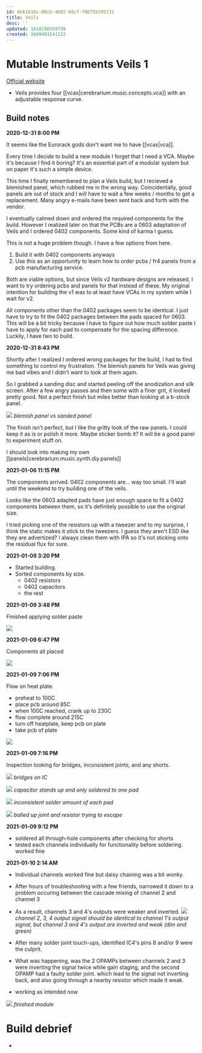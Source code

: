 ```yaml
---
id: 8eb1b18c-88cb-4b02-88cf-f0675b395131
title: Veils
desc: ''
updated: 1610290359799
created: 1609401541122
---
```

# Mutable Instruments Veils 1

[Official website](https://mutable-instruments.net/modules/veils1/)

- Veils provides four [[vcas|cerebrarium.music.concepts.vca]] with an adjustable response curve.

## Build notes

**2020-12-31 8:00 PM**

It seems like the Eurorack gods don't want me to have [[vcas|vca]].

Every time I decide to build a new module I forget that I need a VCA. Maybe it's because I find it boring? It's an essential part of a modular system but on paper it's such a simple device.

This time I finally remembered to plan a Veils build, but I recieved a blemished panel, which rubbed me in the wrong way. Coincidentally, good panels are out of stock and I will have to wait a few weeks / months to get a replacement. Many angry e-mails have been sent back and forth with the vendor.

I eventually calmed down and ordered the required components for the build. However I realized later on that the PCBs are a 0603 adaptation of Veils and I ordered 0402 components. Some kind of karma I guess.

This is not a huge problem though. I have a few options from here.

1. Build it with 0402 components anyways
2. Use this as an opportunity to learn how to order pcbs / fr4 panels from a pcb manufacturing service.

Both are viable options, but since Veils v2 hardware designs are released, I want to try ordering pcbs and panels for that instead of these. My original intention for building the v1 was to at least have VCAs in my system while I wait for v2.

All components other than the 0402 packages seem to be identical. I just have to try to fit the 0402 packages between the pads spaced for 0603. This will be a bit tricky because I have to figure out how much solder paste I have to apply for each pad to compensate for the spacing difference. Luckily, I have two to build.

**2020-12-31 8:43 PM**

Shortly after I realized I ordered wrong packages for the build, I had to find something to control my frustration. The blemish panels for Veils was giving me bad vibes and I didn't want to look at them again. 

So I grabbed a sanding disc and started peeling off the anodization and silk screen. After a few angry passes and then some with a finer grit, it looked pretty good. Not a perfect finish but miles better than looking at a b-stock panel.

![](/assets/images/2020-12-31-21-30-50.png)
_blemish panel vs sanded panel_

The finish isn't perfect, but I like the gritty look of the raw panels. I could keep it as is or polish it more. Maybe sticker bomb it? It will be a good panel to experiment stuff on.

I should look into making my own [[panels|cerebrarium.music.synth.diy.panels]]

**2021-01-06 11:15 PM**

The components arrived. 0402 components are... way too small.
I'll wait until the weekend to try building one of the veils.

Looks like the 0603 adapted pads have just enough space to fit a 0402 components between them, so it's definitely possible to use the original size.

I tried picking one of the resistors up with a tweezer and to my surprise, I think the static makes it stick to the tweezers. I guess they aren't ESD like they are advertized?
I always clean them with IPA so it's not sticking onto the residual flux for sure.

**2021-01-09 3:20 PM**

- Started building.
- Sorted components by size.
    - 0402 resistors
    - 0402 capacitors
    - the rest

**2021-01-09 3:48 PM**

Finished applying solder paste

![](/assets/images/2021-01-09-15-49-23.png)

**2021-01-09 6:47 PM**

Components all placed

![](/assets/images/2021-01-09-18-47-54.png)

**2021-01-09 7:06 PM**

Flow on heat plate.

- preheat to 100C
- place pcb around 85C
- when 100C reached, crank up to 230C
- flow complete around 215C
- turn off heatplate, keep pcb on plate
- take pcb of plate

![](/assets/images/2021-01-09-19-07-27.png)

**2021-01-09 7:16 PM**

Inspection
looking for bridges, inconsistent joints, and any shorts.

![](/assets/images/2021-01-09-19-17-09.png)
*bridges on IC*

![](/assets/images/2021-01-09-19-18-35.png)
*capacitor stands up and only soldered to one pad*

![](/assets/images/2021-01-09-19-20-20.png)
*inconsistent solder amount of each pad*

![](/assets/images/2021-01-09-19-21-38.png)
*balled up joint and resistor trying to escape*

**2021-01-09 9:12 PM**

- soldered all through-hole components after checking for shorts
- tested each channels individually for functionality before soldering. worked fine

**2021-01-10 2:14 AM**

- Individual channels worked fine but daisy chaining was a bit wonky.
- After hours of troubleshooting with a few friends, narrowed it down to a problem occuring between the cascade mixing of channel 2 and channel 3
- As a result, channels 3 and 4's outputs were weaker and inverted.
![](/assets/images/2021-01-10-02-18-51.png)
*channel 2, 3, 4 output signal should be identical to channel 1's output signal, but channel 3 and 4's output are inverted and weak (dim and green)*

- After many solder joint touch-ups, identified IC4's pins 8 and/or 9 were the culprit.
- What was happening, was the 2 OPAMPs between channels 2 and 3 were inverting the signal twice while gain staging, and the second OPAMP had a faulty solder joint. which lead to the signal not inverting back, and also going through a nearby resistor which made it weak.

- working as intended now

![](/assets/images/2021-01-10-02-25-01.png)
*finished module*

# Build debrief
- 
